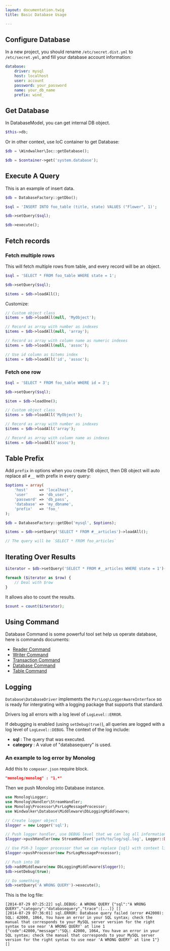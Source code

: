 ```yaml
---
layout: documentation.twig
title: Basic Database Usage

---
```


## Configure Database

In a new project, you should rename `/etc/secret.dist.yml` to `/etc/secret.yml`, and fill your database account information:

```yaml
database:
    driver: mysql
    host: localhost
    user: account
    password: your_password
    name: your_db_name
    prefix: wind_
```

## Get Database

In DatabaseModel, you can get internal DB object.

```php
$this->db;
```

Or in other context, use IoC container to get Database:

```php
$db = \Windwalker\Ioc::getDatabase();

$db = $container->get('system.database');
```

## Execute A Query

This is an example of insert data.

```php
$db = DatabaseFactory::getDbo();

$sql = 'INSERT INTO foo_table (title, state) VALUES ("Flower", 1)';

$db->setQuery($sql);

$db->execute();
```

## Fetch records

### Fetch multiple rows

This will fetch multiple rows from table, and every record will be an object.

```php
$sql = 'SELECT * FROM foo_table WHERE state = 1';

$db->setQuery($sql);

$items = $db->loadAll();
```

Customize:

```php
// Custom object class
$items = $db->loadAll(null, 'MyObject');

// Record as array with number as indexes
$items = $db->loadAll(null, 'array');

// Record as array with column name as numeric indexes
$items = $db->loadAll(null, 'assoc');

// Use id column as $items index
$items = $db->loadAll('id', 'assoc');
```

### Fetch one row

```php
$sql = 'SELECT * FROM foo_table WHERE id = 3';

$db->setQuery($sql);

$item = $db->loadOne();

// Custom object class
$items = $db->loadAll('MyObject');

// Record as array with number as indexes
$items = $db->loadAll('array');

// Record as array with column name as indexes
$items = $db->loadAll('assoc');
```

## Table Prefix

Add `prefix` in options when you create DB object, then DB object will auto replace all `#__` with prefix in every query:

```php
$options = array(
    'host'     => 'localhost',
    'user'     => 'db_user',
    'password' => 'db_pass',
    'database' => 'my_dbname',
    'prefix'   => 'foo_'
);

$db = DatabaseFactory::getDbo('mysql', $options);

$items = $db->setQuery('SELECT * FROM #__articles')->loadAll();

// The query will be `SELECT * FROM foo_articles`
```

## Iterating Over Results

```php
$iterator = $db->setQuery('SELECT * FROM #__articles WHERE state = 1')->getIterator();

foreach ($iterator as $row) {
    // Deal with $row
}
```

It allows also to count the results.

```php
$count = count($iterator);
```

## Using Command

Database Command is some powerful tool set help us operate database, here is commands documents:

- [Reader Command](docs/reader.md)
- [Writer Command](docs/writer.md)
- [Transaction Command](docs/transaction.md)
- [Database Command](docs/database.md)
- [Table Command](docs/table.md)

## Logging

`Database\DatabaseDriver` implements the `Psr\Log\LoggerAwareInterface` so is ready for intergrating with a logging package that supports that standard.

Drivers log all errors with a log level of `LogLevel::ERROR`.

If debugging is enabled (using `setDebug(true)`), all queries are logged with a log level of `LogLevel::DEBUG`. The context of the log include:

* **sql** : The query that was executed.
* **category** : A value of "databasequery" is used.

### An example to log error by Monolog

Add this to `composer.json` require block.

```json
"monolog/monolog" : "1.*"
```

Then we push Monolog into Database instance.

```php
use Monolog\Logger;
use Monolog\Handler\StreamHandler;
use Monolog\Processor\PsrLogMessageProcessor;
use Windwalker\Database\Middleware\DbLoggingMiddleware;

// Create logger object
$logger = new Logger('sql');

// Push logger handler, use DEBUG level that we can log all information
$logger->pushHandler(new StreamHandler('path/to/log/sql.log', Logger::DEBUG));

// Use PSR-3 logger processor that we can replace {sql} with context like array('sql' => 'XXX')
$logger->pushProcessor(new PsrLogMessageProcessor);

// Push into DB
$db->addMiddleware(new DbLoggingMiddleware($logger));
$db->setDebug(true);

// Do something
$db->setQuery('A WRONG QUERY')->execute();
```

This is the log file:

```
[2014-07-29 07:25:22] sql.DEBUG: A WRONG QUERY {"sql":"A WRONG QUERY","category":"databasequery","trace":[...]} []
[2014-07-29 07:36:01] sql.ERROR: Database query failed (error #42000): SQL: 42000, 1064, You have an error in your SQL syntax; check the manual that corresponds to your MySQL server version for the right syntax to use near 'A WRONG QUERY' at line 1 {"code":42000,"message":"SQL: 42000, 1064, You have an error in your SQL syntax; check the manual that corresponds to your MySQL server version for the right syntax to use near 'A WRONG QUERY' at line 1"} []
```
